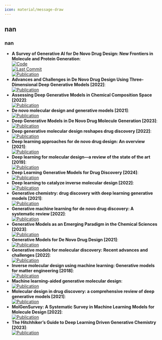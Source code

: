 ```yaml
---
icon: material/message-draw
---
```



## **nan**
### **nan**
- **A Survey of Generative AI for De Novo Drug Design: New Frontiers in Molecule and Protein Generation**:   
	[![Code](https://img.shields.io/github/stars/gersteinlab/GenAI4Drug?style=for-the-badge&logo=github)](https://github.com/gersteinlab/GenAI4Drug)  
	[![Last Commit](https://img.shields.io/github/last-commit/gersteinlab/GenAI4Drug?style=for-the-badge&logo=github)](https://github.com/gersteinlab/GenAI4Drug)  
	[![Publication](https://img.shields.io/badge/Publication-Citations:0-blue?style=for-the-badge&logo=bookstack)](https://doi.org/10.48550/arXiv.2402.08703)  
- **Advances and Challenges in De Novo Drug Design Using Three-Dimensional Deep Generative Models [2022]**:   
	[![Publication](https://img.shields.io/badge/Publication-Citations:35-blue?style=for-the-badge&logo=bookstack)](https://doi.org/10.1021/acs.jcim.2c00042)  
- **Assessing Deep Generative Models in Chemical Composition Space [2022]**:   
	[![Publication](https://img.shields.io/badge/Publication-Citations:13-blue?style=for-the-badge&logo=bookstack)](https://doi.org/10.1021/acs.chemmater.2c01860)  
- **De novo molecular design and generative models [2021]**:   
	[![Publication](https://img.shields.io/badge/Publication-Citations:147-blue?style=for-the-badge&logo=bookstack)](https://doi.org/10.1016/j.drudis.2021.05.019)  
- **Deep Generative Models in De Novo Drug Molecule Generation [2023]**:   
	[![Publication](https://img.shields.io/badge/Publication-Citations:16-blue?style=for-the-badge&logo=bookstack)](https://doi.org/10.1021/acs.jcim.3c01496)  
- **Deep generative molecular design reshapes drug discovery [2022]**:   
	[![Publication](https://img.shields.io/badge/Publication-Citations:70-blue?style=for-the-badge&logo=bookstack)](https://doi.org/10.1016/j.xcrm.2022.100794)  
- **Deep learning approaches for de novo drug design: An overview [2021]**:   
	[![Publication](https://img.shields.io/badge/Publication-Citations:0-blue?style=for-the-badge&logo=bookstack)](https://doi.org/10.1016/j.sbi.2021.10.001)  
- **Deep learning for molecular design—a review of the state of the art [2019]**:   
	[![Publication](https://img.shields.io/badge/Publication-Citations:418-blue?style=for-the-badge&logo=bookstack)](https://doi.org/10.1039/C9ME00039A)  
- **Deep Learning Generative Models for Drug Discovery [2024]**:   
	[![Publication](https://img.shields.io/badge/Publication-Citations:1-blue?style=for-the-badge&logo=bookstack)](https://doi.org/10.1007/978-3-031-46238-2_23)  
- **Deep learning to catalyze inverse molecular design [2022]**:   
	[![Publication](https://img.shields.io/badge/Publication-Citations:17-blue?style=for-the-badge&logo=bookstack)](https://doi.org/10.1016/j.cej.2022.136669)  
- **Generative chemistry: drug discovery with deep learning generative models [2021]**:   
	[![Publication](https://img.shields.io/badge/Publication-Citations:76-blue?style=for-the-badge&logo=bookstack)](https://doi.org/10.1007/s00894-021-04674-8)  
- **Generative machine learning for de novo drug discovery: A systematic review [2022]**:   
	[![Publication](https://img.shields.io/badge/Publication-Citations:54-blue?style=for-the-badge&logo=bookstack)](https://doi.org/10.1016/j.compbiomed.2022.105403)  
- **Generative Models as an Emerging Paradigm in the Chemical Sciences [2023]**:   
	[![Publication](https://img.shields.io/badge/Publication-Citations:88-blue?style=for-the-badge&logo=bookstack)](https://doi.org/10.1021/jacs.2c13467)  
- **Generative Models for De Novo Drug Design [2021]**:   
	[![Publication](https://img.shields.io/badge/Publication-Citations:97-blue?style=for-the-badge&logo=bookstack)](https://doi.org/10.1021/acs.jmedchem.1c00927)  
- **Generative models for molecular discovery: Recent advances and challenges [2022]**:   
	[![Publication](https://img.shields.io/badge/Publication-Citations:112-blue?style=for-the-badge&logo=bookstack)](https://doi.org/10.1002/wcms.1608)  
- **Inverse molecular design using machine learning: Generative models for matter engineering [2018]**:   
	[![Publication](https://img.shields.io/badge/Publication-Citations:1177-blue?style=for-the-badge&logo=bookstack)](https://doi.org/10.1126/science.aat2663)  
- **Machine learning-aided generative molecular design**:   
	[![Publication](https://img.shields.io/badge/Publication-Citations:7-blue?style=for-the-badge&logo=bookstack)](https://doi.org/10.1038/s42256-024-00843-5)  
- **Molecular design in drug discovery: a comprehensive review of deep generative models [2021]**:   
	[![Publication](https://img.shields.io/badge/Publication-Citations:83-blue?style=for-the-badge&logo=bookstack)](https://doi.org/10.1093/bib/bbab344)  
- **MolGenSurvey: A Systematic Survey in Machine Learning Models for Molecule Design [2022]**:   
	[![Publication](https://img.shields.io/badge/Publication-Citations:0-blue?style=for-the-badge&logo=bookstack)](https://doi.org/10.48550/arXiv.2203.14500)  
- **The Hitchhiker’s Guide to Deep Learning Driven Generative Chemistry [2023]**:   
	[![Publication](https://img.shields.io/badge/Publication-Citations:10-blue?style=for-the-badge&logo=bookstack)](https://doi.org/10.1021/acsmedchemlett.3c00041)  
